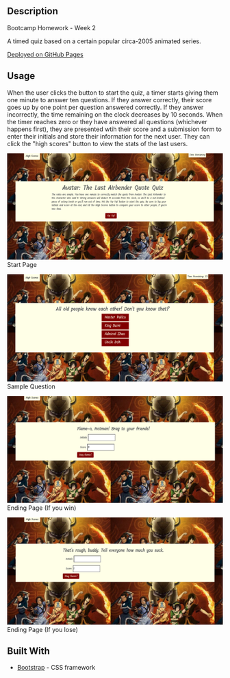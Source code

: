 ## Description

Bootcamp Homework - Week 2

A timed quiz based on a certain popular circa-2005 animated series. 

[Deployed on GitHub Pages](https://rachelns.github.io/quiz-challenge/)

## Usage

When the user clicks the button to start the quiz, a timer starts giving them one minute to answer ten questions. If they answer correctly, their score goes up by one point per question answered correctly. If they answer incorrectly, the time remaining on the clock decreases by 10 seconds. When the timer reaches zero or they have answered all questions (whichever happens first), they are presented wtih their score and a submission form to enter their initials and store their information for the next user. They can click the "high scores" button to view the stats of the last users.

![Start Page](Images/start-page.png?raw=true "Start Page")
Start Page

![Sample Question](Images/first-question.png?raw=true "Sample Question")
Sample Question

![Winning End Page](Images/winner.png?raw=true "Winning End Page")
Ending Page (If you win) 

![Losing End Page](Images/loser.png?raw=true "Losing End Page")
Ending Page (If you lose)


## Built With

* [Bootstrap](https://getbootstrap.com/docs/4.5/getting-started/introduction/) - CSS framework
